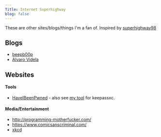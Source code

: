 ```yaml
---
Title: Internet Superhighway
blog: false
---
```


These are other sites/blogs/things I'm a fan of. Inspired by [superhighway98](https://www.superhighway98.com/)

## Blogs

* [beepb00p](https://beepb00p.xyz/)
* [Alvaro Videla](https://alvaro-videla.com/archive.html)

## Websites

#### Tools

* [HaveIBeenPwned](https://haveibeenpwned.com/) - also see [my tool](https://github.com/seanbreckenridge/keepassxc-pwned) for keepassxc.

#### Media/Entertainment

* <http://programming-motherfucker.com/>
* <https://www.comicsanscriminal.com/>
* [xkcd](https://xkcd.com/)
